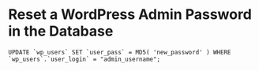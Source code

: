 # Reset a WordPress Admin Password in the Database

```
UPDATE `wp_users` SET `user_pass` = MD5( 'new_password' ) WHERE `wp_users`.`user_login` = "admin_username";
```